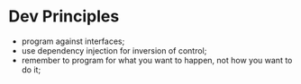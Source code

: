# Dev Principles

* program against interfaces;
* use dependency injection for inversion of control;
* remember to program for what you want to happen, not how you want to do it;